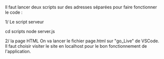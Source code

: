 Il faut lancer deux scripts sur des adresses séparées pour faire fonctionner le code :

1/ Le script serveur

cd scripts
node server.js


2/ la page HTML
On va lancer le fichier page.html sur "go_Live" de VSCode. 
Il faut choisir visiter le site en localhost pour le bon fonctionnement de l'application.
